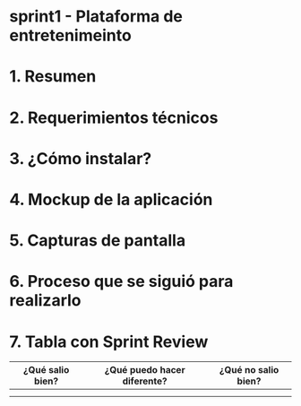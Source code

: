 # sprint1 - Plataforma de entretenimeinto

# 1. Resumen

# 2. Requerimientos técnicos

# 3. ¿Cómo instalar?

# 4. Mockup de la aplicación

# 5. Capturas de pantalla

# 6. Proceso que se siguió para realizarlo

# 7. Tabla con Sprint Review
| ¿Qué salio bien? | ¿Qué puedo hacer diferente? | ¿Qué no salio bien? |
|------------------|-----------------------------|---------------------|
|                  |                             |                     |
|                  |                             |                     |
